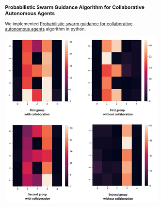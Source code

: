 ### Probabilistic Swarm Guidance Algorithm for Collaborative Autonomous Agents

We implemented [Probabilistic swarm guidance for collaborative autonomous agents](https://ieeexplore.ieee.org/document/6859358/) algorithm in python.

<p align="center"> 
    <img src="Result_Fig.png"  width="500">
</p>